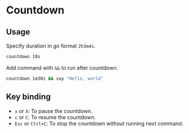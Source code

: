 # Countdown

## Usage

Specify duration in go format `2h3m4s`.

```bash
countdown 10s
```

Add command with `&&` to run after countdown.

```bash
countdown 1m30s && say "Hello, world"
```

## Key binding

- `x` or `X`: To pause the countdown.
- `c` or `C`: To resume the countdown.
- `Esc` or `Ctrl+C`: To stop the countdown without running next command.
